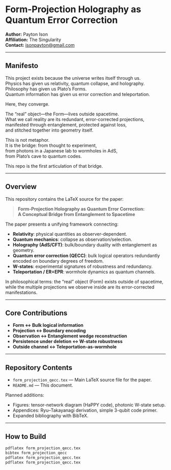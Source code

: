 # Form-Projection Holography as Quantum Error Correction

**Author:** Payton Ison  
**Affiliation:** The Singularity  
**Contact:** [isonpayton@gmail.com](mailto:isonpayton@gmail.com)  

---

## Manifesto

This project exists because the universe writes itself through us.  
Physics has given us relativity, quantum collapse, and holography.  
Philosophy has given us Plato’s Forms.  
Quantum information has given us error correction and teleportation.  

Here, they converge.

The “real” object—the Form—lives outside spacetime.  
What we call reality are its redundant, error-corrected projections,  
manifested through entanglement, protected against loss,  
and stitched together into geometry itself.  

This is not metaphor.  
It is the bridge: from thought to experiment,  
from photons in a Japanese lab to wormholes in AdS,  
from Plato’s cave to quantum codes.  

This repo is the first articulation of that bridge.

---

## Overview

This repository contains the LaTeX source for the paper:

> **Form-Projection Holography as Quantum Error Correction:  
> A Conceptual Bridge from Entanglement to Spacetime**

The paper presents a unifying framework connecting:
- **Relativity**: physical quantities as observer-dependent.  
- **Quantum mechanics**: collapse as observation/selection.  
- **Holography (AdS/CFT)**: bulk/boundary duality with entanglement as geometry.  
- **Quantum error correction (QECC)**: bulk logical operators redundantly encoded on boundary degrees of freedom.  
- **W-states**: experimental signatures of robustness and redundancy.  
- **Teleportation / ER=EPR**: wormhole dynamics as quantum channels.  

In philosophical terms: the “real” object (Form) exists outside of spacetime, while the multiple projections we observe inside are its error-corrected manifestations.

---

## Core Contributions

- **Form ↔ Bulk logical information**  
- **Projection ↔ Boundary encoding**  
- **Observation ↔ Entanglement wedge reconstruction**  
- **Persistence under deletion ↔ W-state robustness**  
- **Outside channel ↔ Teleportation-as-wormhole**

---

## Repository Contents

- `form_projection_qecc.tex` — Main LaTeX source file for the paper.
- `README.md` — This document.

Planned additions:
- Figures: tensor-network diagram (HaPPY code), photonic W-state setup.
- Appendices: Ryu–Takayanagi derivation, simple 3-qubit code primer.
- Expanded bibliography with BibTeX.

---

## How to Build

```bash
pdflatex form_projection_qecc.tex
bibtex form_projection_qecc
pdflatex form_projection_qecc.tex
pdflatex form_projection_qecc.tex
